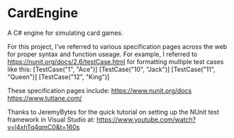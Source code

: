 # CardEngine
A C# engine for simulating card games.

For this project, I've referred to various specification pages across the web for proper syntax and function useage.
For example, I referred to https://nunit.org/docs/2.6/testCase.html for formatting multiple test cases like this:
  [TestCase("1", "Ace")]
  [TestCase("10", "Jack")]
  [TestCase("11", "Queen")]
  [TestCase("12", "King")]

These specification pages include:
  https://www.nunit.org/docs
  https://www.tutlane.com/

Thanks to JeremyBytes for the quick tutorial on setting up the NUnit test framework in Visual Studio at:
https://www.youtube.com/watch?v=l4xhTq4qmC0&t=160s
